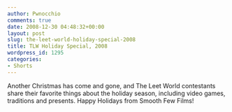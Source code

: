 ```yaml
---
author: Pwnocchio
comments: true
date: 2008-12-30 04:48:32+00:00
layout: post
slug: the-leet-world-holiday-special-2008
title: TLW Holiday Special, 2008
wordpress_id: 1295
categories:
- Shorts
---
```


Another Christmas has come and gone, and The Leet World contestants share their favorite things about the holiday season, including video games, traditions and presents. Happy Holidays from Smooth Few Films!
